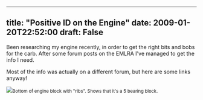 
---
title: "Positive ID on the Engine"
date: 2009-01-20T22:52:00
draft: False
---

Been researching my engine recently, in order to get the right bits and bobs for the carb.  After some forum posts on the EMLRA I've managed to get the info I need.

Most of the info was actually on a different forum, but here are some links anyway!

<a href="http://danandtheduke.co.uk/uploaded_images/IMG_6667-771370.JPG"><img src="http://danandtheduke.co.uk/uploaded_images/IMG_6667-770555.JPG"/></a><span style="font-size:85%;">Bottom of engine block with "ribs".  Shows that it's a 5 bearing block.
</span>